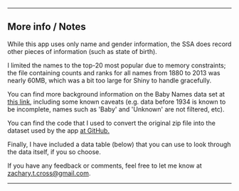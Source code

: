 
----------

## More info / Notes

While this app uses only name and gender information, the SSA does record other pieces of information (such as state of birth).

I limited the names to the top-20 most popular due to memory constraints; the file containing counts and ranks for all names from 1880 to 2013 was nearly 60MB, which was a bit too large for Shiny to handle gracefully.

You can find more background information on the Baby Names data set at [this link](http://www.ssa.gov/oact/babynames/background.html), including some known caveats (e.g. data before 1934 is known to be incomplete, names such as 'Baby' and 'Unknown' are not filtered, etc).

You can find the code that I used to convert the original zip file into the dataset used by the app [at GitHub.](https://github.com/balladeer/coursera_data_products_shiny_app/blob/master/prep_data.R)

Finally, I have included a data table (below) that you can use to look through the data itself, if you so choose.

If you have any feedback or comments, feel free to let me know at zachary.t.cross@gmail.com.

----------
